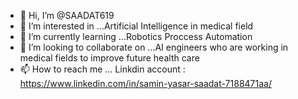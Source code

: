 - 👋 Hi, I’m @SAADAT619
- 👀 I’m interested in ...Artificial Intelligence in medical field
- 🌱 I’m currently learning ...Robotics Proccess Automation
- 💞️ I’m looking to collaborate on ...AI engineers who are working in medical fields to improve future health care
- 📫 How to reach me ...
Linkdin account : https://www.linkedin.com/in/samin-yasar-saadat-7188471aa/



<!---
SAADAT619/SAADAT619 is a ✨ special ✨ repository because its `README.md` (this file) appears on your GitHub profile.
You can click the Preview link to take a look at your changes.
--->

